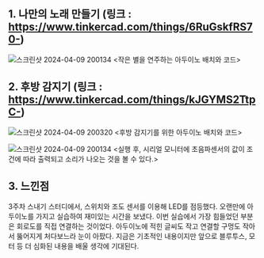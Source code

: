 ## 1. 나만의 노래 만들기 (링크 : https://www.tinkercad.com/things/6RuGskfRS70-)

![스크린샷 2024-04-09 200134](https://github.com/sejongsmarcle/2024_Spring_SMARCLE_Snaegi_Study/assets/162945006/b830a240-798e-45fe-863a-e6e22c59e1d6)
<작은 별을 연주하는 아두이노 배치와 코드>

## 2. 후방 감지기 (링크 : https://www.tinkercad.com/things/kJGYMS2TtpC-)

![스크린샷 2024-04-09 200320](https://github.com/sejongsmarcle/2024_Spring_SMARCLE_Snaegi_Study/assets/162945006/9fdb311e-db10-4e91-a74a-60ed17ebdd05)
<후방 감지기를 위한 아두이노 배치와 코드>

![스크린샷 2024-04-09 200134](https://github.com/sejongsmarcle/2024_Spring_SMARCLE_Snaegi_Study/assets/162945006/7df1d1b1-ed8e-4199-a679-1233d0f00daf)
<실행 후, 시리얼 모니터에 초음파센서의 값이 조건에 따라 출력되고 소리가 나오는 것을 볼 수 있다.>

## 3. 느낀점
  3주차 스내기 스터디에서, 스위치와 조도 센서를 이용해 LED를 점등했다. 오랜만에 아두이노를 가지고 실습하여 재미있는 시간을 보냈다.
  이번 실습에서 가장 힘들었던 부분은 회로도를 직접 연결하는 것이었다. 아두이노에 적힌 글씨도 작고 연결할 구멍도 작아서 뚫어지게 처다보느라 눈이 아팠다.
  지금은 기초적인 내용이지만 앞으로 블루투스, 모터 등 더 심화된 내용을 배울 생각에 기대된다.
